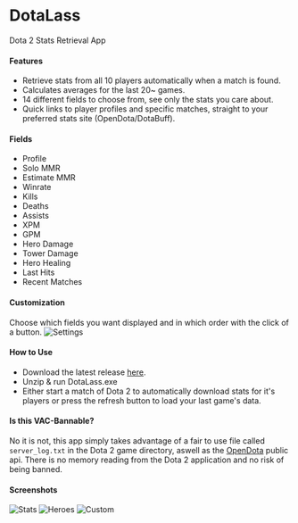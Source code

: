 # DotaLass
Dota 2 Stats Retrieval App
#### Features
- Retrieve stats from all 10 players automatically when a match is found.
- Calculates averages for the last 20~ games.
- 14 different fields to choose from, see only the stats you care about.
- Quick links to player profiles and specific matches, straight to your preferred stats site (OpenDota/DotaBuff).
#### Fields
- Profile
- Solo MMR
- Estimate MMR
- Winrate
- Kills
- Deaths
- Assists
- XPM
- GPM
- Hero Damage
- Tower Damage
- Hero Healing
- Last Hits
- Recent Matches
#### Customization
Choose which fields you want displayed and in which order with the click of a button.
![Settings](http://i.imgur.com/UCI5YtW.png)
#### How to Use
- Download the latest release [here](https://github.com/heartofimpetus/DotaLass/releases).
- Unzip & run DotaLass.exe
- Either start a match of Dota 2 to automatically download stats for it's players or press the refresh button to load your last game's data.

#### Is this VAC-Bannable?
No it is not, this app simply takes advantage of a fair to use file called `server_log.txt` in the Dota 2 game directory, aswell as the [OpenDota](https://www.opendota.com/) public api.
There is no memory reading from the Dota 2 application and no risk of being banned.
#### Screenshots
![Stats](http://i.imgur.com/aD3c7N9.png)
![Heroes](http://i.imgur.com/xZwYD6V.png)
![Custom](http://i.imgur.com/QS2CnCI.png)